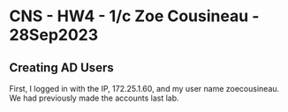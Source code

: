 # CNS - HW4 - 1/c Zoe Cousineau - 28Sep2023

## Creating AD Users
First, I logged in with the IP, 172.25.1.60, and my user name zoecousineau. We had previously made the accounts last lab. 
